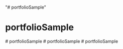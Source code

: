 "# portfolioSample" 
# portfolioSample
#   p o r t f o l i o S a m p l e  
 #   p o r t f o l i o S a m p l e  
 # portfolioSample
